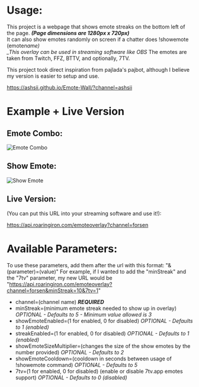 # Usage:

This project is a webpage that shows emote streaks on the bottom left of the page. **_(Page dimensions are 1280px x 720px)_**  
It can also show emotes randomly on screen if a chatter does !showemote (emote*name)  
\_This overlay can be used in streaming software like OBS*
The emotes are taken from Twitch, FFZ, BTTV, and optionally, 7TV.

This project took direct inspiration from pajlada's pajbot, although I believe my version is easier to setup and use.

https://ashsii.github.io/Emote-Wall/?channel=ashsii

# Example + Live Version

## Emote Combo:

![Emote Combo](https://i.imgur.com/gOETm6Z.gif)

## Show Emote:

![Show Emote](https://i.imgur.com/987NJzD.gif)

## Live Version:

(You can put this URL into your streaming software and use it!):

https://api.roaringiron.com/emoteoverlay?channel=forsen

# Available Parameters:

To use these parameters, add them after the url with this format: "&(parameter)=(value)"
For example, if I wanted to add the "minStreak" and the "7tv" parameter, my new URL would be "https://api.roaringiron.com/emoteoverlay?channel=forsen&minStreak=10&7tv=1"

-   channel=(channel name) **_REQUIRED_**
-   minStreak=(minimum emote streak needed to show up in overlay) _OPTIONAL - Defaults to 5 - Minimum value allowed is 3_
-   showEmoteEnabled=(1 for enabled, 0 for disabled) _OPTIONAL - Defaults to 1 (enabled)_
-   streakEnabled=(1 for enabled, 0 for disabled) _OPTIONAL - Defaults to 1 (enabled)_
-   showEmoteSizeMultiplier=(changes the size of the show emotes by the number provided) _OPTIONAL - Defaults to 2_
-   showEmoteCooldown=(cooldown in seconds between usage of !showemote command) _OPTIONAL - Defaults to 5_
-   7tv=(1 for enabled, 0 for disabled) (enable or disable 7tv.app emotes support) _OPTIONAL - Defaults to 0 (disabled)_
